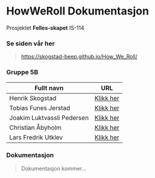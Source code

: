 # HowWeRoll Dokumentasjon
Prosjektet **Felles-skapet** IS-114

### Se siden vår her

> https://skogstad-beep.github.io/How_We_Roll/

### Gruppe 5B

| Fullt navn                | URL                                             | 
| ------------------------- | ----------------------------------------------- |
| Henrik Skogstad           | [Klikk her](https://github.com/Skogstad-beep)   |
| Tobias Funes Jerstad      | [Klikk her](https://github.com/ImToeb)          | 
| Joakim Luktvassli Pedersen| [Klikk her](https://github.com/joakimlped)      |   
| Christian Åbyholm         | [Klikk her](https://github.com/christianabyholm)| 
| Lars Fredrik Utklev       | [Klikk her](https://github.com/lasapasa)        |

### Dokumentasjon

> Dokumentasjon kommer...